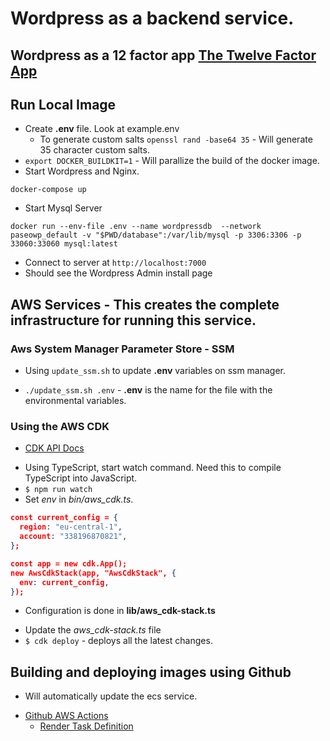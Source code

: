 # Wordpress as a backend service.

## Wordpress as a 12 factor app [The Twelve Factor App](https://12factor.net/)

## Run Local Image

- Create **.env** file. Look at example.env
  - To generate custom salts `openssl rand -base64 35` - Will generate 35 character custom salts.
- `export DOCKER_BUILDKIT=1` - Will parallize the build of the docker image.
- Start Wordpress and Nginx.

```
docker-compose up
```

- Start Mysql Server

```
docker run --env-file .env --name wordpressdb  --network paseowp_default -v "$PWD/database":/var/lib/mysql -p 3306:3306 -p 33060:33060 mysql:latest
```

- Connect to server at `http://localhost:7000`
- Should see the Wordpress Admin install page

## AWS Services - This creates the complete infrastructure for running this service.

### Aws System Manager Parameter Store - SSM

- Using `update_ssm.sh` to update **.env** variables on ssm manager.

* `./update_ssm.sh .env` - **.env** is the name for the file with the environmental variables.

### Using the AWS CDK

- [CDK API Docs](https://docs.aws.amazon.com/cdk/api/latest/)

* Using TypeScript, start watch command. Need this to compile TypeScript into JavaScript.
* `$ npm run watch`
* Set _env_ in _bin/aws_cdk.ts_.

```json
const current_config = {
  region: "eu-central-1",
  account: "338196870821",
};

const app = new cdk.App();
new AwsCdkStack(app, "AwsCdkStack", {
  env: current_config,
});
```

- Configuration is done in **lib/aws_cdk-stack.ts**

* Update the _aws_cdk-stack.ts_ file
* `$ cdk deploy` - deploys all the latest changes.

## Building and deploying images using Github

- Will automatically update the ecs service.

* [Github AWS Actions](https://github.com/aws-actions)
  - [Render Task Definition](https://github.com/aws-actions/amazon-ecs-render-task-definition)
